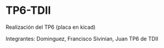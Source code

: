 # TP6-TDII
Realización del TP6 (placa en kicad)

Integrantes: Dominguez, Francisco
             Sivinian, Juan
TP6 de TDII
